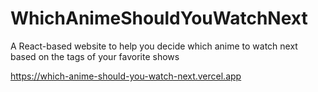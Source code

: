 # WhichAnimeShouldYouWatchNext
A React-based website to help you decide which anime to watch next based on the tags of your favorite shows

https://which-anime-should-you-watch-next.vercel.app
